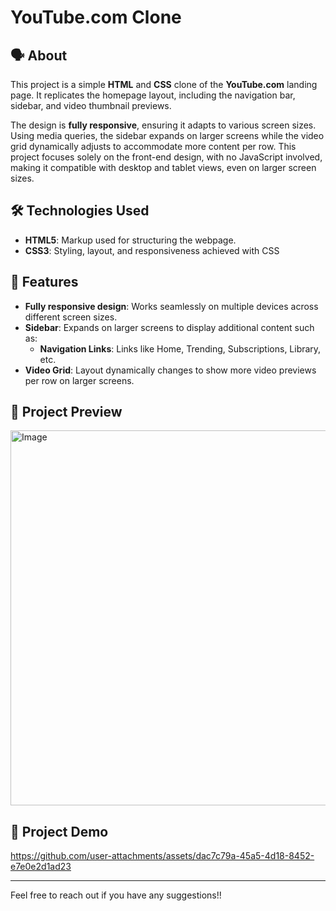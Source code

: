# YouTube.com Clone

## 🗣️ About

This project is a simple **HTML** and **CSS** clone of the **YouTube.com** landing page. 
It replicates the homepage layout, including the navigation bar, sidebar, and video thumbnail previews.

The design is **fully responsive**, ensuring it adapts to various screen sizes. Using media queries, the sidebar expands on larger screens while the video grid dynamically adjusts to accommodate more content per row. This project focuses solely on the front-end design, with no JavaScript involved, making it compatible with desktop and tablet views, even on larger screen sizes.

## 🛠️ Technologies Used

- **HTML5**: Markup used for structuring the webpage.
- **CSS3**: Styling, layout, and responsiveness achieved with CSS

## 🌟 Features

- **Fully responsive design**: Works seamlessly on multiple devices across different screen sizes.
- **Sidebar**: Expands on larger screens to display additional content such as:
  - **Navigation Links**: Links like Home, Trending, Subscriptions, Library, etc.
- **Video Grid**: Layout dynamically changes to show more video previews per row on larger screens.

## 📱 Project Preview
<img width="600" height="auto" alt="Image" src="https://github.com/user-attachments/assets/7d534515-0450-4d73-b617-4520ba458454" />


## 🎥 Project Demo
https://github.com/user-attachments/assets/dac7c79a-45a5-4d18-8452-e7e0e2d1ad23


***

Feel free to reach out if you have any suggestions!!
